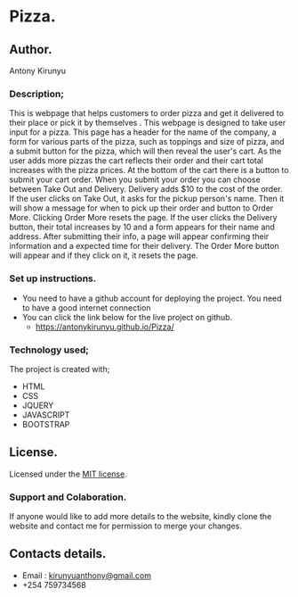 # Pizza.
## Author.
Antony Kirunyu
### Description;
This is webpage that helps customers to order pizza and get it delivered to their place or pick it by themselves .
This  webpage is designed to take user input for a pizza. This page has a header for the name of the company, a form for 
various parts of the pizza, such as toppings and size of pizza, and a submit button for the pizza, which will 
then reveal the user's cart. As the user adds more pizzas the cart reflects their order and their cart total 
increases with the pizza prices. At the bottom of the cart there is a button to submit your cart order. When you 
submit your order you can choose between Take Out and Delivery. Delivery adds $10 to the cost of the order. If the
user clicks on Take Out, it asks for the pickup person's name. Then it will show a message for when to pick up 
their order and button to Order More. Clicking Order More resets the page. If the user clicks the Delivery button,
their total increases by 10 and a form appears for their name and address. After submitting their info, a page will
appear confirming their information and a expected time for their delivery. The Order More button will appear and 
if they click on it, it resets the page.
### Set up instructions.
* You need to have a github account for deploying the project.
You need to have a good internet connection
* You can click the link below for the live project on github.
  * https://antonykirunyu.github.io/Pizza/
### Technology used;
The project is created with;
* HTML
* CSS
* JQUERY
* JAVASCRIPT
* BOOTSTRAP
## License.
Licensed under the [MIT license](LICENSE). 
 ### Support and Colaboration.
 If anyone would like to add more details to the website, kindly clone the website and contact me for permission to merge your changes.
 ## Contacts details.
 * Email : kirunyuanthony@gmail.com
 * +254 759734568
